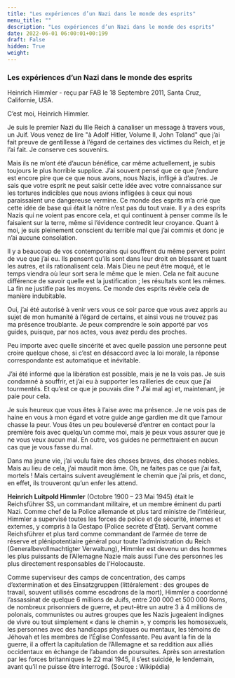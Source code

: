 ```yaml
---
title: "Les expériences d’un Nazi dans le monde des esprits"
menu_title: ""
description: "Les expériences d’un Nazi dans le monde des esprits"
date: 2022-06-01 06:00:01+00:199
draft: False
hidden: True
weight:
---
```

### Les expériences d’un Nazi dans le monde des esprits

Heinrich Himmler - reçu par FAB le 18 Septembre 2011, Santa Cruz, Californie, USA.

C’est moi, Heinrich Himmler.

Je suis le premier Nazi du IIIe Reich à canaliser un message à travers vous, un Juif. Vous venez de lire "à Adolf Hitler, Volume II, John Toland" que j’ai fait preuve de gentillesse à l’égard de certaines des victimes du Reich, et je l’ai fait. Je conserve ces souvenirs.

Mais ils ne m’ont été d’aucun bénéfice, car même actuellement, je subis toujours le plus horrible supplice. J’ai souvent pensé que ce que j’endure est encore pire que ce que nous avons, nous Nazis, infligé à d’autres. Je sais que votre esprit ne peut saisir cette idée avec votre connaissance sur les tortures indicibles que nous avions infligées à ceux qui nous paraissaient une dangereuse vermine. Ce monde des esprits m’a crié que cette idée de base qui était la nôtre n’est pas du tout vraie. Il y a des esprits Nazis qui ne voient pas encore cela, et qui continuent à penser comme ils le faisaient sur la terre, même si l’évidence contredit leur croyance. Quant à moi, je suis pleinement conscient du terrible mal que j’ai commis et donc je n’ai aucune consolation.

Il y a beaucoup de vos contemporains qui souffrent du même pervers point de vue que j’ai eu. Ils pensent qu’ils sont dans leur droit en blessant et tuant les autres, et ils rationalisent cela. Mais Dieu ne peut être moqué, et le temps viendra où leur sort sera le même que le mien. Cela ne fait aucune différence de savoir quelle est la justification ; les résultats sont les mêmes. La fin ne justifie pas les moyens. Ce monde des esprits révèle cela de manière indubitable.

Oui, j’ai été autorisé à venir vers vous ce soir parce que vous avez appris au sujet de mon humanité à l’égard de certains, et ainsi vous ne trouvez pas ma présence troublante. Je peux comprendre le soin apporté par vos guides, puisque, par nos actes, vous avez perdu des proches.

Peu importe avec quelle sincérité et avec quelle passion une personne peut croire quelque chose, si c’est en désaccord avec la loi morale, la réponse correspondante est automatique et inévitable.

J’ai été informé que la libération est possible, mais je ne la vois pas. Je suis condamné à souffrir, et j’ai eu à supporter les railleries de ceux que j’ai tourmentés. Et qu’est ce que je pouvais dire ? J’ai mal agi et, maintenant, je paie pour cela.

Je suis heureux que vous êtes à l’aise avec ma présence. Je ne vois pas de haine en vous à mon égard et votre guide ange gardien me dit que l’amour chasse la peur. Vous êtes un peu bouleversé d’entrer en contact pour la première fois avec quelqu’un comme moi, mais je peux vous assurer que je ne vous veux aucun mal. En outre, vos guides ne permettraient en aucun cas que je vous fasse du mal.

Dans ma jeune vie, j’ai voulu faire des choses braves, des choses nobles. Mais au lieu de cela, j’ai maudit mon âme. Oh, ne faites pas ce que j’ai fait, mortels ! Mais certains suivent aveuglément le chemin que j’ai pris, et donc,  en effet,  ils trouveront qu’un enfer les attend.

**Heinrich Luitpold Himmler** (Octobre 1900 – 23 Mai 1945) était le Reichsführer SS, un commandant militaire, et un membre éminent du parti Nazi. Comme chef de la Police allemande et plus tard ministre de l’intérieur, Himmler a supervisé toutes les forces de police et de sécurité, internes et externes, y compris à la Gestapo (Police secrète d’État). Servant comme Reichsführer et plus tard comme commandant de l’armée de terre de réserve et plénipotentiaire général pour toute l’administration du Reich (Generalbevollmachtigter Verwaltung), Himmler est devenu un des hommes les plus puissants de l’Allemagne Nazie mais aussi l’une des personnes les plus directement responsables de l’Holocauste.

Comme superviseur des camps de concentration, des camps d’extermination et des Einsatzgruppen (littéralement : des groupes de travail, souvent utilisés comme escadrons de la mort), Himmler a coordonné l’assassinat de quelque 6 millions de Juifs, entre 200 000 et 500 000 Roms, de nombreux prisonniers de guerre, et peut-être un autre 3 à 4 millions de polonais, communistes ou autres groupes que les Nazis jugeaient indignes de vivre ou tout simplement « dans le chemin », y compris les homosexuels, les personnes avec des handicaps physiques ou mentaux, les témoins de Jéhovah et les membres de l’Église Confessante. Peu avant la fin de la guerre, il a offert la capitulation de l’Allemagne et sa reddition aux  alliés occidentaux en échange de l’abandon de poursuites. Après son arrestation par les forces britanniques le 22 mai 1945, il s’est suicidé, le lendemain, avant qu’il ne puisse être interrogé. (Source : Wikipédia)

